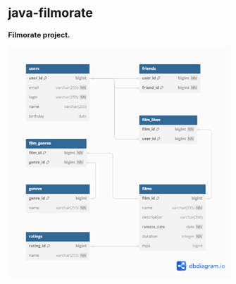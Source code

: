 # java-filmorate
### Filmorate project.

![Описание схемы базы данных](src\main\resources\filmorate.png)
